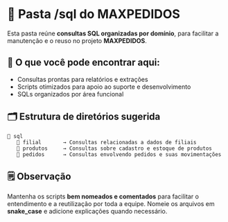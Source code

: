 # 💾 Pasta /sql do MAXPEDIDOS

Esta pasta reúne **consultas SQL organizadas por domínio**, para facilitar a manutenção e o reuso no projeto **MAXPEDIDOS**.

## 📌 O que você pode encontrar aqui:

- Consultas prontas para relatórios e extrações
- Scripts otimizados para apoio ao suporte e desenvolvimento
- SQLs organizados por área funcional

## 🗂️ Estrutura de diretórios sugerida

```
📂 sql
   📂 filial       → Consultas relacionadas a dados de filiais
   📂 produtos     → Consultas sobre cadastro e estoque de produtos
   📂 pedidos      → Consultas envolvendo pedidos e suas movimentações
```

## 🗒️ Observação

Mantenha os scripts **bem nomeados e comentados** para facilitar o entendimento e a reutilização por toda a equipe. Nomeie os arquivos em **snake_case** e adicione explicações quando necessário.